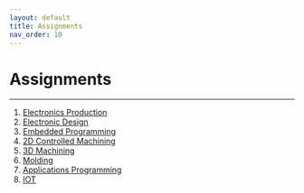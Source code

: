 ```yaml
---
layout: default
title: Assignments
nav_order: 10
---
```


# Assignments
---
1. [Electronics Production](https://aloethere.github.io/EP1001/docs/01-elecProd/#assignment-make-an-in-circuit-programmer-by-milling-and-stuffing-the-pcb)<br>
1. [Electronic Design](https://aloethere.github.io/EP1001/docs/02-elecDesign/#asssignment-redraw-an-echo-hello-world-board-add-at-least-a-button-and-led)<br>
1. [Embedded Programming]()<br>
1. [2D Controlled Machining]()<br>
1. [3D Machining]()<br>
1. [Molding]()<br>
1. [Applications Programming]()<br>
1. [IOT]()<br>
